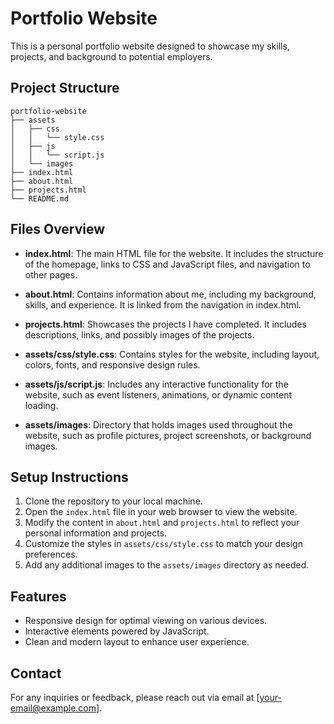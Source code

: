 # Portfolio Website

This is a personal portfolio website designed to showcase my skills, projects, and background to potential employers.

## Project Structure

```
portfolio-website
├── assets
│   ├── css
│   │   └── style.css
│   ├── js
│   │   └── script.js
│   └── images
├── index.html
├── about.html
├── projects.html
└── README.md
```

## Files Overview

- **index.html**: The main HTML file for the website. It includes the structure of the homepage, links to CSS and JavaScript files, and navigation to other pages.

- **about.html**: Contains information about me, including my background, skills, and experience. It is linked from the navigation in index.html.

- **projects.html**: Showcases the projects I have completed. It includes descriptions, links, and possibly images of the projects.

- **assets/css/style.css**: Contains styles for the website, including layout, colors, fonts, and responsive design rules.

- **assets/js/script.js**: Includes any interactive functionality for the website, such as event listeners, animations, or dynamic content loading.

- **assets/images**: Directory that holds images used throughout the website, such as profile pictures, project screenshots, or background images.

## Setup Instructions

1. Clone the repository to your local machine.
2. Open the `index.html` file in your web browser to view the website.
3. Modify the content in `about.html` and `projects.html` to reflect your personal information and projects.
4. Customize the styles in `assets/css/style.css` to match your design preferences.
5. Add any additional images to the `assets/images` directory as needed.

## Features

- Responsive design for optimal viewing on various devices.
- Interactive elements powered by JavaScript.
- Clean and modern layout to enhance user experience.

## Contact

For any inquiries or feedback, please reach out via email at [your-email@example.com].